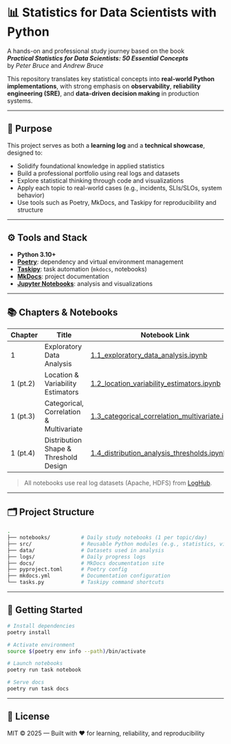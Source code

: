# 📊 Statistics for Data Scientists with Python

A hands-on and professional study journey based on the book  
**_Practical Statistics for Data Scientists: 50 Essential Concepts_**  
by *Peter Bruce* and *Andrew Bruce*

This repository translates key statistical concepts into **real-world Python implementations**, with strong emphasis on **observability**, **reliability engineering (SRE)**, and **data-driven decision making** in production systems.

---

## 🎯 Purpose

This project serves as both a **learning log** and a **technical showcase**, designed to:
- Solidify foundational knowledge in applied statistics
- Build a professional portfolio using real logs and datasets
- Explore statistical thinking through code and visualizations
- Apply each topic to real-world cases (e.g., incidents, SLIs/SLOs, system behavior)
- Use tools such as Poetry, MkDocs, and Taskipy for reproducibility and structure

---

## ⚙️ Tools and Stack

- **Python 3.10+**
- **[Poetry](https://python-poetry.org/)**: dependency and virtual environment management
- **[Taskipy](https://pypi.org/project/taskipy/)**: task automation (`mkdocs`, notebooks)
- **[MkDocs](https://www.mkdocs.org/)**: project documentation
- **[Jupyter Notebooks](https://jupyter.org/)**: analysis and visualizations

---

## 📚 Chapters & Notebooks

| Chapter | Title                                         | Notebook Link |
|---------|-----------------------------------------------|----------------|
| 1       | Exploratory Data Analysis                     | [1.1_exploratory_data_analysis.ipynb](notebooks/1.1_exploratory_data_analysis.ipynb) |
| 1 (pt.2)| Location & Variability Estimators             | [1.2_location_variability_estimators.ipynb](notebooks/1.2_location_variability_estimators.ipynb) |
| 1 (pt.3)| Categorical, Correlation & Multivariate       | [1.3_categorical_correlation_multivariate.ipynb](notebooks/1.3_categorical_correlation_multivariate.ipynb) |
| 1 (pt.4)| Distribution Shape & Threshold Design             | [1.4_distribution_analysis_thresholds.ipynb](notebooks/1.4_distribution_analysis_thresholds.ipynb) |

> All notebooks use real log datasets (Apache, HDFS) from [LogHub](https://github.com/logpai/loghub).

---

## 🗂️ Project Structure

```bash
.
├── notebooks/          # Daily study notebooks (1 per topic/day)
├── src/                # Reusable Python modules (e.g., statistics, visuals)
├── data/               # Datasets used in analysis
├── logs/               # Daily progress logs
├── docs/               # MkDocs documentation site
├── pyproject.toml      # Poetry config
├── mkdocs.yml          # Documentation configuration
└── tasks.py            # Taskipy command shortcuts
```

---

## 🚀 Getting Started

```bash
# Install dependencies
poetry install

# Activate environment
source $(poetry env info --path)/bin/activate

# Launch notebooks
poetry run task notebook

# Serve docs
poetry run task docs
```

---

## 📄 License

MIT © 2025 — Built with ♥ for learning, reliability, and reproducibility
